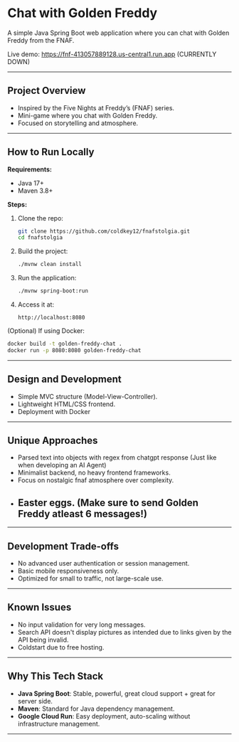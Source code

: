 # Chat with Golden Freddy

A simple Java Spring Boot web application where you can chat with Golden Freddy from the FNAF.

Live demo: https://fnf-413057889128.us-central1.run.app (CURRENTLY DOWN)

---

## Project Overview
- Inspired by the Five Nights at Freddy’s (FNAF) series.
- Mini-game where you chat with Golden Freddy.
- Focused on storytelling and atmosphere.

---

## How to Run Locally

**Requirements:**
- Java 17+
- Maven 3.8+

**Steps:**
1. Clone the repo:
   ```bash
   git clone https://github.com/coldkey12/fnafstolgia.git
   cd fnafstolgia
   ```
2. Build the project:
   ```bash
   ./mvnw clean install
   ```
3. Run the application:
   ```bash
   ./mvnw spring-boot:run
   ```
4. Access it at:
   ```
   http://localhost:8080
   ```

(Optional) If using Docker:
```bash
docker build -t golden-freddy-chat .
docker run -p 8080:8080 golden-freddy-chat
```

---

## Design and Development
- Simple MVC structure (Model-View-Controller).
- Lightweight HTML/CSS frontend.
- Deployment with Docker

---

## Unique Approaches
- Parsed text into objects with regex from chatgpt response (Just like when developing an AI Agent)
- Minimalist backend, no heavy frontend frameworks.
- Focus on nostalgic fnaf atmosphere over complexity.
- ## Easter eggs. (Make sure to send Golden Freddy atleast 6 messages!)

---

## Development Trade-offs
- No advanced user authentication or session management.
- Basic mobile responsiveness only.
- Optimized for small to traffic, not large-scale use.

---

## Known Issues
- No input validation for very long messages.
- Search API doesn't display pictures as intended due to links given by the API being invalid.
- Coldstart due to free hosting.

---

## Why This Tech Stack
- **Java Spring Boot**: Stable, powerful, great cloud support + great for server side.
- **Maven**: Standard for Java dependency management.
- **Google Cloud Run**: Easy deployment, auto-scaling without infrastructure management.

---
